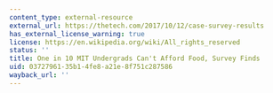 ```yaml
---
content_type: external-resource
external_url: https://thetech.com/2017/10/12/case-survey-results
has_external_license_warning: true
license: https://en.wikipedia.org/wiki/All_rights_reserved
status: ''
title: One in 10 MIT Undergrads Can't Afford Food, Survey Finds
uid: 03727961-35b1-4fe8-a21e-8f751c287586
wayback_url: ''
---
```

